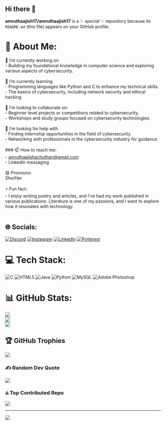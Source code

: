 ## Hi there 👋

**amruthaajish17/amruthaajish17** is a ✨ _special_ ✨ repository because its `README.md` (this file) appears on your GitHub profile.
# 💫 About Me:
🔭 I’m currently working on<br>- Building my foundational knowledge in computer science and exploring various aspects of cybersecurity.<br><br>🌱 I’m currently learning<br>- Programming languages like Python and C to enhance my technical skills.<br>- The basics of cybersecurity, including network security and ethical hacking<br><br>👯 I’m looking to collaborate on:<br>- Beginner level projects or competitions related to cybersecurity.<br>- Workshops and study groups focused on cybersecurity technologies.<br><br>🤝 I’m looking for help with <br>- Finding internship opportunities in the field of cybersecurity.<br>- Networking with professionals in the cybersecurity industry for guidance.<br><br>### 📫 How to reach me: <br>- amruthaajishachuthan@gmail.com<br>- LinkedIn messaging<br><br>😄 Pronouns: <br>She/Her<br><br>⚡ Fun fact:<br>- I enjoy writing poetry and articles, and I've had my work published in various publications. Literature is one of my passions, and I want to explore how it resonates with technology.<br><br>


## 🌐 Socials:
[![Discord](https://img.shields.io/badge/Discord-%237289DA.svg?logo=discord&logoColor=white)](https://discord.gg/amrutha_ajish) [![Instagram](https://img.shields.io/badge/Instagram-%23E4405F.svg?logo=Instagram&logoColor=white)](https://instagram.com/i._.am_ruthaaa) [![LinkedIn](https://img.shields.io/badge/LinkedIn-%230077B5.svg?logo=linkedin&logoColor=white)](https://linkedin.com/in/amrutha-ajish-achuthan) [![Pinterest](https://img.shields.io/badge/Pinterest-%23E60023.svg?logo=Pinterest&logoColor=white)](https://pinterest.com/amrutha_ajish) 

# 💻 Tech Stack:
![C](https://img.shields.io/badge/c-%2300599C.svg?style=for-the-badge&logo=c&logoColor=white) ![HTML5](https://img.shields.io/badge/html5-%23E34F26.svg?style=for-the-badge&logo=html5&logoColor=white) ![Java](https://img.shields.io/badge/java-%23ED8B00.svg?style=for-the-badge&logo=openjdk&logoColor=white) ![Python](https://img.shields.io/badge/python-3670A0?style=for-the-badge&logo=python&logoColor=ffdd54) ![MySQL](https://img.shields.io/badge/mysql-4479A1.svg?style=for-the-badge&logo=mysql&logoColor=white) ![Adobe Photoshop](https://img.shields.io/badge/adobe%20photoshop-%2331A8FF.svg?style=for-the-badge&logo=adobe%20photoshop&logoColor=white)
# 📊 GitHub Stats:
![](https://github-readme-stats.vercel.app/api?username=amruthaajish17&theme=radical&hide_border=false&include_all_commits=false&count_private=true)<br/>
![](https://github-readme-streak-stats.herokuapp.com/?user=amruthaajish17&theme=radical&hide_border=false)<br/>
![](https://github-readme-stats.vercel.app/api/top-langs/?username=amruthaajish17&theme=radical&hide_border=false&include_all_commits=false&count_private=true&layout=compact)

## 🏆 GitHub Trophies
![](https://github-profile-trophy.vercel.app/?username=amruthaajish17&theme=dracula&no-frame=false&no-bg=false&margin-w=4)

### ✍️ Random Dev Quote
![](https://quotes-github-readme.vercel.app/api?type=horizontal&theme=radical)

### 🔝 Top Contributed Repo
![](https://github-contributor-stats.vercel.app/api?username=amruthaajish17&limit=5&theme=dracula&combine_all_yearly_contributions=true)

---
[![](https://visitcount.itsvg.in/api?id=amruthaajish17&icon=7&color=10)](https://visitcount.itsvg.in)

<!-- Proudly created with GPRM ( https://gprm.itsvg.in ) -->
